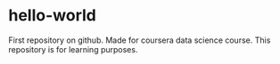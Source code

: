 # hello-world
First repository on github. Made for coursera data science course.
This repository is for learning purposes.
